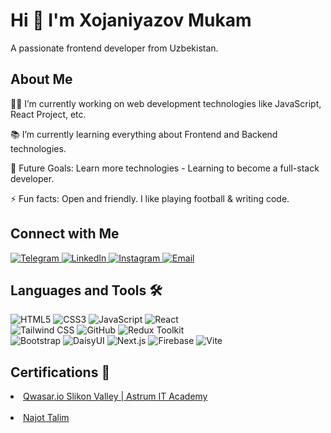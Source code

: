 # Hi 👋  I'm Xojaniyazov Mukam

A passionate frontend developer from Uzbekistan.

## About Me

👨‍💻 I’m currently working on web development technologies like JavaScript, React Project, etc.

📚 I’m currently learning everything about Frontend and Backend technologies.

🎯 Future Goals: Learn more technologies - Learning to become a full-stack developer.

⚡ Fun facts: Open and friendly. I like playing football & writing code.

## Connect with Me

<div align="left">
  <a href="https://t.me/mukam_777" target="_blank" rel="noreferrer">
    <img src="https://img.shields.io/badge/Telegram-2CA5E0?style=for-the-badge&logo=telegram&logoColor=white" alt="Telegram">
  </a>
  <a href="https://www.linkedin.com/in/mukam-xojaniyazov-35a216293?utm_source=share&utm_campaign=share_via&utm_content=profile&utm_medium=android_app" target="_blank" rel="noreferrer">
    <img src="https://img.shields.io/badge/LinkedIn-0077B5?style=for-the-badge&logo=linkedin&logoColor=white" alt="LinkedIn">
  </a>
  <a href="https://www.instagram.com/7mukam/" target="_blank" rel="noreferrer">
    <img src="https://img.shields.io/badge/Instagram-E4405F?style=for-the-badge&logo=instagram&logoColor=white" alt="Instagram">
</a>

<a href="mailto:hojaniyazowmukam@gmail.com">
    <img src="https://img.shields.io/badge/Email-D14836?style=for-the-badge&logo=gmail&logoColor=white" alt="Email">
</a>

</div>

## Languages and Tools 🛠️
<div align="left">
  <img src="https://img.shields.io/badge/HTML5-E34F26?style=for-the-badge&logo=html5&logoColor=white" alt="HTML5">
  <img src="https://img.shields.io/badge/CSS3-1572B6?style=for-the-badge&logo=css3&logoColor=white" alt="CSS3">
  <img src="https://img.shields.io/badge/JavaScript-F7DF1E?style=for-the-badge&logo=javascript&logoColor=black" alt="JavaScript">
  <img src="https://img.shields.io/badge/React-61DAFB?style=for-the-badge&logo=react&logoColor=black" alt="React"> <br>
  <img src="https://img.shields.io/badge/Tailwind%20CSS-38B2AC?style=for-the-badge&logo=tailwind-css&logoColor=white" alt="Tailwind CSS">
  <img src="https://img.shields.io/badge/GitHub-181717?style=for-the-badge&logo=github&logoColor=white" alt="GitHub">
  <img src="https://img.shields.io/badge/Redux%20Toolkit-764ABC?style=for-the-badge&logo=redux&logoColor=white" alt="Redux Toolkit"> <br>
  <img src="https://img.shields.io/badge/Bootstrap-563D7C?style=for-the-badge&logo=bootstrap&logoColor=white" alt="Bootstrap">
  <img src="https://img.shields.io/badge/DaisyUI-EC4899?style=for-the-badge&logo=tailwind-css&logoColor=white" alt="DaisyUI">
  <img src="https://img.shields.io/badge/Next.js-000000?style=for-the-badge&logo=next.js&logoColor=white" alt="Next.js">
  <img src="https://img.shields.io/badge/Firebase-FFCA28?style=for-the-badge&logo=firebase&logoColor=black" alt="Firebase">
  <img src="https://img.shields.io/badge/Vite-646CFF?style=for-the-badge&logo=vite&logoColor=white" alt="Vite">
</div>

## Certifications 📜
<li>    
<a align="left" href="https://upskill.us.qwasar.io/certificates/MTI1Mi14b2phbml5b19tLW1heS0yMDIxLTIwLWYwZmE=">Qwasar.io Slikon Valley | Astrum IT Academy</a>
</li>
<br>
<li>
<a align="left" href="https://i.ibb.co/xXbJBz7/Xojaniyazov-Mukam.jpg">Najot Talim</a>
</li>


